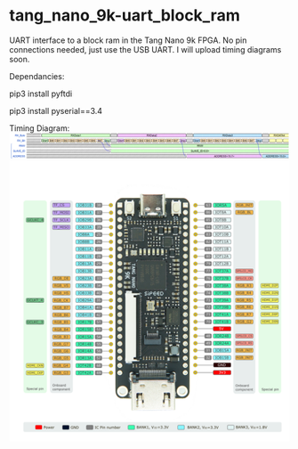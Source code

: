 # tang_nano_9k-uart_block_ram
UART interface to a block ram in the Tang Nano 9k FPGA. No pin connections needed, just use the USB UART. I will upload timing diagrams soon.

Dependancies:

pip3 install pyftdi

pip3 install pyserial==3.4

Timing Diagram:
![picture](https://github.com/charkster/tang_nano_9k-uart_block_ram/blob/main/images/uart_header1.png)
![picture](https://github.com/charkster/usb_pd_monitor/blob/main/images/tang_nano_9k_pinout.gif)
